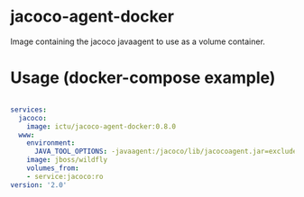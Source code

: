 # jacoco-agent-docker

Image containing the jacoco javaagent to use as a volume container.

# Usage (docker-compose example)

```yaml

services:
  jacoco:
    image: ictu/jacoco-agent-docker:0.8.0
  www:
    environment:
      JAVA_TOOL_OPTIONS: -javaagent:/jacoco/lib/jacocoagent.jar=excludes=*_javassit_*:javax.xml.soap.*:oasis.*,output=tcpserver,address=*
    image: jboss/wildfly
    volumes_from:
    - service:jacoco:ro
version: '2.0'

```
